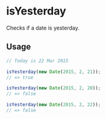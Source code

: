 # isYesterday

Checks if a date is yesterday.

## Usage

```js
// Today is 22 Mar 2015

isYesterday(new Date(2015, 2, 21));
// => true

isYesterday(new Date(2015, 2, 20));
// => false

isYesterday(new Date(2015, 2, 22));
// => false
```
